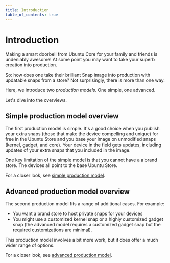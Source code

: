 ```yaml
---
title: Introduction
table_of_contents: true
---
```


# Introduction

Making a smart doorbell from Ubuntu Core for your family and friends is undeniably awesome! At some point you may want to take your superb creation into production.

So: how does one take their brilliant Snap image into production with updatable snaps from a store? Not surprisingly, there is more than one way.

Here, we introduce two _production models_. One simple, one advanced.

Let's dive into the overviews.

## Simple production model overview

The first production model is simple. It's a good choice when you publish your extra snaps (those that make the device compelling and unique) for free in the Ubuntu Store and you base your image on unmodified snaps (kernel, gadget, and core). Your device in the field gets updates, including updates of your extra snaps that you included in the image.

One key limitation of the simple model is that you cannot have a a brand store. The devices all point to the base Ubuntu Store.

For a closer look, see [simple production model](simple.md).

## Advanced production model overview
The second production model fits a range of additional cases. For example:

* You want a brand store to host private snaps for your devices
* You might use a customized kernel snap or a highly customized gadget snap (the advanced model requires a customized gadget snap but the required customizations are minimal).

This production model involves a bit more work, but it does offer a much wider range of options.

For a closer look, see [advanced production model](advanced.md).
